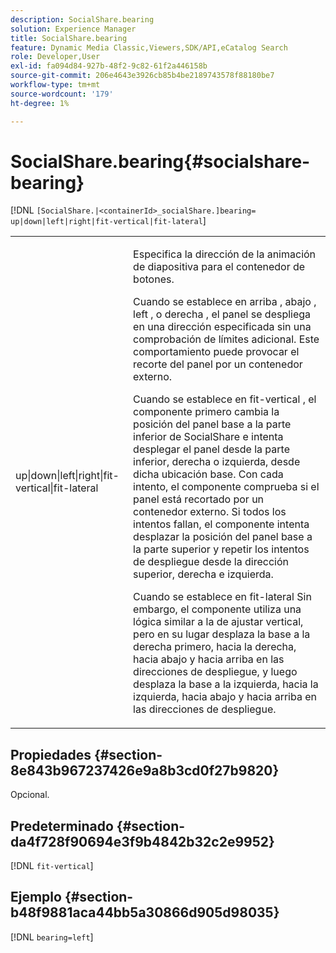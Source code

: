 ```yaml
---
description: SocialShare.bearing
solution: Experience Manager
title: SocialShare.bearing
feature: Dynamic Media Classic,Viewers,SDK/API,eCatalog Search
role: Developer,User
exl-id: fa094d84-927b-48f2-9c82-61f2a446158b
source-git-commit: 206e4643e3926cb85b4be2189743578f88180be7
workflow-type: tm+mt
source-wordcount: '179'
ht-degree: 1%

---
```


# SocialShare.bearing{#socialshare-bearing}

[!DNL `[SocialShare.|<containerId>_socialShare.]bearing= up|down|left|right|fit-vertical|fit-lateral`]

<table id="table_0002BE81371D4E16A56FBEDD13FDF3C2"> 
 <tbody> 
  <tr> 
   <td colname="col1"> <p> <span class="codeph"> up|down|left|right|fit-vertical|fit-lateral </span> </p> </td> 
   <td colname="col2"> <p> Especifica la dirección de la animación de diapositiva para el contenedor de botones. </p> <p> Cuando se establece en <span class="codeph"> arriba </span>, <span class="codeph"> abajo </span>, <span class="codeph"> left </span>, o <span class="codeph"> derecha </span>, el panel se despliega en una dirección especificada sin una comprobación de límites adicional. Este comportamiento puede provocar el recorte del panel por un contenedor externo. </p> <p>Cuando se establece en <span class="codeph"> fit-vertical </span>, el componente primero cambia la posición del panel base a la parte inferior de SocialShare e intenta desplegar el panel desde la parte inferior, derecha o izquierda, desde dicha ubicación base. Con cada intento, el componente comprueba si el panel está recortado por un contenedor externo. Si todos los intentos fallan, el componente intenta desplazar la posición del panel base a la parte superior y repetir los intentos de despliegue desde la dirección superior, derecha e izquierda. </p> <p>Cuando se establece en <span class="codeph"> fit-lateral </span>Sin embargo, el componente utiliza una lógica similar a la de ajustar vertical, pero en su lugar desplaza la base a la derecha primero, hacia la derecha, hacia abajo y hacia arriba en las direcciones de despliegue, y luego desplaza la base a la izquierda, hacia la izquierda, hacia abajo y hacia arriba en las direcciones de despliegue. </p> </td> 
  </tr> 
 </tbody> 
</table>

## Propiedades {#section-8e843b967237426e9a8b3cd0f27b9820}

Opcional.

## Predeterminado {#section-da4f728f90694e3f9b4842b32c2e9952}

[!DNL `fit-vertical`]

## Ejemplo {#section-b48f9881aca44bb5a30866d905d98035}

[!DNL `bearing=left`]
